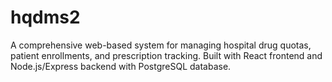 # hqdms2
A comprehensive web-based system for managing hospital drug quotas, patient enrollments, and prescription tracking. Built with React frontend and Node.js/Express backend with PostgreSQL database.
